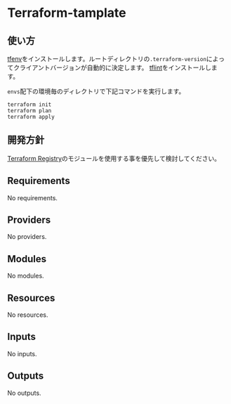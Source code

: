 # Terraform-tamplate

## 使い方

[tfenv](https://github.com/tfutils/tfenv)をインストールします。ルートディレクトリの`.terraform-version`によってクライアントバージョンが自動的に決定します。
[tflint](https://github.com/terraform-linters/tflint)をインストールします。

`envs`配下の環境毎のディレクトリで下記コマンドを実行します。

``` HCL
terraform init
terraform plan
terraform apply
```

## 開発方針

[Terraform Registry](https://registry.terraform.io/namespaces/terraform-aws-modules)のモジュールを使用する事を優先して検討してください。

<!-- BEGIN_TF_DOCS -->
## Requirements

No requirements.

## Providers

No providers.

## Modules

No modules.

## Resources

No resources.

## Inputs

No inputs.

## Outputs

No outputs.
<!-- END_TF_DOCS -->